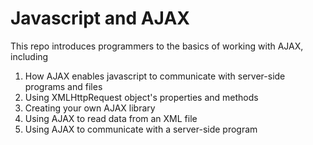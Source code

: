 
<h1><strong>Javascript and AJAX</strong></h1>
<p>This repo introduces programmers to the basics of working with AJAX, including<p>
<ol>
<li>How AJAX enables javascript to communicate with server-side programs and files</li>

<li>Using XMLHttpRequest object's properties and methods</li>

<li>Creating your own AJAX library</li>

<li>Using AJAX to read data from an XML file</li>

<li>Using AJAX to communicate with a server-side program</li>


</ol>
